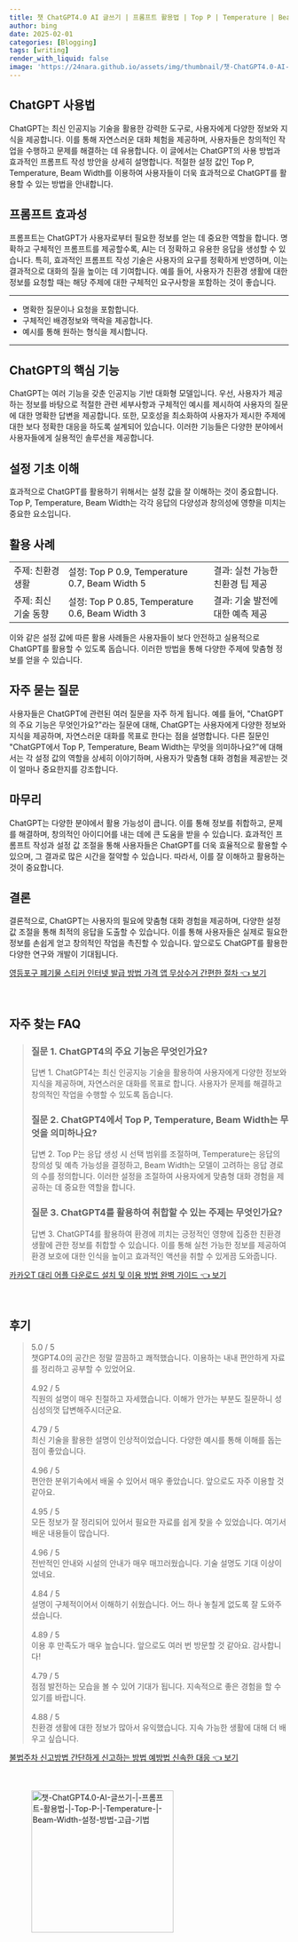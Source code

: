 ```yaml
---
title: 챗 ChatGPT4.0 AI 글쓰기 | 프롬프트 활용법 | Top P | Temperature | Beam Width 설정 방법 고급 기법
author: bing
date: 2025-02-01
categories: [Blogging]
tags: [writing]
render_with_liquid: false
image: 'https://24nara.github.io/assets/img/thumbnail/챗-ChatGPT4.0-AI-글쓰기-|-프롬프트-활용법-|-Top-P-|-Temperature-|-Beam-Width-설정-방법-고급-기법.webp'
---
```



<h2 id='ChatGPT_사용법'>ChatGPT 사용법</h2>

<p>ChatGPT는 최신 인공지능 기술을 활용한 강력한 도구로, 사용자에게 다양한 정보와 지식을 제공합니다. 이를 통해 자연스러운 대화 체험을 제공하며, 사용자들은 창의적인 작업을 수행하고 문제를 해결하는 데 유용합니다. 이 글에서는 ChatGPT의 사용 방법과 효과적인 프롬프트 작성 방안을 상세히 설명합니다. 적절한 설정 값인 Top P, Temperature, Beam Width를 이용하여 사용자들이 더욱 효과적으로 ChatGPT를 활용할 수 있는 방법을 안내합니다. </p>

<h2 id='프롬프트_효과성'>프롬프트 효과성</h2>

<p>프롬프트는 ChatGPT가 사용자로부터 필요한 정보를 얻는 데 중요한 역할을 합니다. 명확하고 구체적인 프롬프트를 제공할수록, AI는 더 정확하고 유용한 응답을 생성할 수 있습니다. 특히, 효과적인 프롬프트 작성 기술은 사용자의 요구를 정확하게 반영하며, 이는 결과적으로 대화의 질을 높이는 데 기여합니다. 예를 들어, 사용자가 친환경 생활에 대한 정보를 요청할 때는 해당 주제에 대한 구체적인 요구사항을 포함하는 것이 좋습니다.</p>

<hr />

<ul>
    <li>명확한 질문이나 요청을 포함합니다.</li>
    <li>구체적인 배경정보와 맥락을 제공합니다.</li>
    <li>예시를 통해 원하는 형식을 제시합니다.</li>
</ul>

<hr />

<h2 id='ChatGPT의_핵심_기능'>ChatGPT의 핵심 기능</h2>

<p>ChatGPT는 여러 기능을 갖춘 인공지능 기반 대화형 모델입니다. 우선, 사용자가 제공하는 정보를 바탕으로 적절한 관련 세부사항과 구체적인 예시를 제시하여 사용자의 질문에 대한 명확한 답변을 제공합니다. 또한, 모호성을 최소화하여 사용자가 제시한 주제에 대한 보다 정확한 대응을 하도록 설계되어 있습니다. 이러한 기능들은 다양한 분야에서 사용자들에게 실용적인 솔루션을 제공합니다.</p>

<h2 id='설정_기초_이해'>설정 기초 이해</h2>

<p>효과적으로 ChatGPT를 활용하기 위해서는 설정 값을 잘 이해하는 것이 중요합니다. Top P, Temperature, Beam Width는 각각 응답의 다양성과 창의성에 영향을 미치는 중요한 요소입니다.</p>

<h2 id='활용_사례'>활용 사례</h2>

<table>
    <tr>
        <td>주제: 친환경 생활</td>
        <td>설정: Top P 0.9, Temperature 0.7, Beam Width 5</td>
        <td>결과: 실천 가능한 친환경 팁 제공</td>
    </tr>
    <tr>
        <td>주제: 최신 기술 동향</td>
        <td>설정: Top P 0.85, Temperature 0.6, Beam Width 3</td>
        <td>결과: 기술 발전에 대한 예측 제공</td>
    </tr>
</table>

<p>이와 같은 설정 값에 따른 활용 사례들은 사용자들이 보다 안전하고 실용적으로 ChatGPT를 활용할 수 있도록 돕습니다. 이러한 방법을 통해 다양한 주제에 맞춤형 정보를 얻을 수 있습니다.</p>

<h2 id='자주_묻는_질문'>자주 묻는 질문</h2>

<p>사용자들은 ChatGPT에 관련된 여러 질문을 자주 하게 됩니다. 예를 들어, "ChatGPT의 주요 기능은 무엇인가요?"라는 질문에 대해, ChatGPT는 사용자에게 다양한 정보와 지식을 제공하며, 자연스러운 대화를 목표로 한다는 점을 설명합니다. 다른 질문인 "ChatGPT에서 Top P, Temperature, Beam Width는 무엇을 의미하나요?"에 대해서는 각 설정 값의 역할을 상세히 이야기하며, 사용자가 맞춤형 대화 경험을 제공받는 것이 얼마나 중요한지를 강조합니다.</p>

<h2 id='마무리'>마무리</h2>

<p>ChatGPT는 다양한 분야에서 활용 가능성이 큽니다. 이를 통해 정보를 취합하고, 문제를 해결하며, 창의적인 아이디어를 내는 데에 큰 도움을 받을 수 있습니다. 효과적인 프롬프트 작성과 설정 값 조절을 통해 사용자들은 ChatGPT를 더욱 효율적으로 활용할 수 있으며, 그 결과로 많은 시간을 절약할 수 있습니다. 따라서, 이를 잘 이해하고 활용하는 것이 중요합니다.</p>

<h2 id='결론'>결론</h2>

<p>결론적으로, ChatGPT는 사용자의 필요에 맞춤형 대화 경험을 제공하며, 다양한 설정 값 조절을 통해 최적의 응답을 도출할 수 있습니다. 이를 통해 사용자들은 실제로 필요한 정보를 손쉽게 얻고 창의적인 작업을 촉진할 수 있습니다. 앞으로도 ChatGPT를 활용한 다양한 연구와 개발이 기대됩니다.</p>


<p><a class="click-button" title="영등포구 폐기물 스티커 인터넷 발급 방법 가격 앱 무상수거 간편한 절차" href="https://24nara.github.io/posts/%EC%98%81%EB%93%B1%ED%8F%AC%EA%B5%AC-%ED%8F%90%EA%B8%B0%EB%AC%BC-%EC%8A%A4%ED%8B%B0%EC%BB%A4-%EC%9D%B8%ED%84%B0%EB%84%B7-%EB%B0%9C%EA%B8%89-%EB%B0%A9%EB%B2%95-%EA%B0%80%EA%B2%A9-%EC%95%B1-%EB%AC%B4%EC%83%81%EC%88%98%EA%B1%B0-%EA%B0%84%ED%8E%B8%ED%95%9C-%EC%A0%88%EC%B0%A8/" rel="dofollow">영등포구 폐기물 스티커 인터넷 발급 방법 가격 앱 무상수거 간편한 절차 👈 보기</a></p><br>
<h2 id='자주_찾는_FAQ'>자주 찾는 FAQ</h2>
<div itemscope="" itemtype="https://schema.org/FAQPage"> 
<blockquote> 
<div itemscope="" itemprop="mainEntity" itemtype="https://schema.org/Question"> 
<h3 itemprop="name">질문 1. ChatGPT4의 주요 기능은 무엇인가요?</h3> 
<div itemscope="" itemprop="acceptedAnswer" itemtype="https://schema.org/Answer"> 
<span itemprop="text"> 
<p>답변 1. ChatGPT4는 최신 인공지능 기술을 활용하여 사용자에게 다양한 정보와 지식을 제공하며, 자연스러운 대화를 목표로 합니다. 사용자가 문제를 해결하고 창의적인 작업을 수행할 수 있도록 돕습니다.</p> 
</span> 
</div> 
</div> 

<div itemscope="" itemprop="mainEntity" itemtype="https://schema.org/Question"> 
<h3 itemprop="name">질문 2. ChatGPT4에서 Top P, Temperature, Beam Width는 무엇을 의미하나요?</h3> 
<div itemscope="" itemprop="acceptedAnswer" itemtype="https://schema.org/Answer"> 
<span itemprop="text"> 
<p>답변 2. Top P는 응답 생성 시 선택 범위를 조절하며, Temperature는 응답의 창의성 및 예측 가능성을 결정하고, Beam Width는 모델이 고려하는 응답 경로의 수를 정의합니다. 이러한 설정을 조절하여 사용자에게 맞춤형 대화 경험을 제공하는 데 중요한 역할을 합니다.</p> 
</span> 
</div> 
</div> 

<div itemscope="" itemprop="mainEntity" itemtype="https://schema.org/Question"> 
<h3 itemprop="name">질문 3. ChatGPT4를 활용하여 취합할 수 있는 주제는 무엇인가요?</h3> 
<div itemscope="" itemprop="acceptedAnswer" itemtype="https://schema.org/Answer"> 
<span itemprop="text"> 
<p>답변 3. ChatGPT4를 활용하여 환경에 끼치는 긍정적인 영향에 집중한 친환경 생활에 관한 정보를 취합할 수 있습니다. 이를 통해 실천 가능한 정보를 제공하여 환경 보호에 대한 인식을 높이고 효과적인 액션을 취할 수 있게끔 도와줍니다.</p> 
</span> 
</div> 
</div> 
</blockquote> 
</div>
<p><a class="click-button" title="카카오T 대리 어플 다운로드 설치 및 이용 방법 완벽 가이드" href="https://24nara.github.io/posts/%EC%B9%B4%EC%B9%B4%EC%98%A4T-%EB%8C%80%EB%A6%AC-%EC%96%B4%ED%94%8C-%EB%8B%A4%EC%9A%B4%EB%A1%9C%EB%93%9C-%EC%84%A4%EC%B9%98-%EB%B0%8F-%EC%9D%B4%EC%9A%A9-%EB%B0%A9%EB%B2%95-%EC%99%84%EB%B2%BD-%EA%B0%80%EC%9D%B4%EB%93%9C/" rel="dofollow">카카오T 대리 어플 다운로드 설치 및 이용 방법 완벽 가이드 👈 보기</a></p><br>
<h2 id='후기'>후기</h2>
<div itemscope itemtype="https://schema.org/Product">
  <blockquote>
  <div itemprop="review" itemscope itemtype="https://schema.org/Review">
      <div itemprop="reviewRating" itemscope itemtype="https://schema.org/Rating"> <span itemprop="ratingValue">5.0</span> / <span itemprop="bestRating">5</span> </div>
      <span itemprop="reviewBody">챗GPT4.0의 공간은 정말 깔끔하고 쾌적했습니다. 이용하는 내내 편안하게 자료를 정리하고 공부할 수 있었어요.</span>
  </div>
  <br>
  <div itemprop="review" itemscope itemtype="https://schema.org/Review">
      <div itemprop="reviewRating" itemscope itemtype="https://schema.org/Rating"> <span itemprop="ratingValue">4.92</span> / <span itemprop="bestRating">5</span> </div>
      <span itemprop="reviewBody">직원의 설명이 매우 친절하고 자세했습니다. 이해가 안가는 부분도 질문하니 성심성의껏 답변해주시더군요.</span>
  </div>
  <br>
  <div itemprop="review" itemscope itemtype="https://schema.org/Review">
      <div itemprop="reviewRating" itemscope itemtype="https://schema.org/Rating"> <span itemprop="ratingValue">4.79</span> / <span itemprop="bestRating">5</span> </div>
      <span itemprop="reviewBody">최신 기술을 활용한 설명이 인상적이었습니다. 다양한 예시를 통해 이해를 돕는 점이 좋았습니다.</span>
  </div>
  <br>
  <div itemprop="review" itemscope itemtype="https://schema.org/Review">
      <div itemprop="reviewRating" itemscope itemtype="https://schema.org/Rating"> <span itemprop="ratingValue">4.96</span> / <span itemprop="bestRating">5</span> </div>
      <span itemprop="reviewBody">편안한 분위기속에서 배울 수 있어서 매우 좋았습니다. 앞으로도 자주 이용할 것 같아요.</span>
  </div>
  <br>
  <div itemprop="review" itemscope itemtype="https://schema.org/Review">
      <div itemprop="reviewRating" itemscope itemtype="https://schema.org/Rating"> <span itemprop="ratingValue">4.95</span> / <span itemprop="bestRating">5</span> </div>
      <span itemprop="reviewBody">모든 정보가 잘 정리되어 있어서 필요한 자료를 쉽게 찾을 수 있었습니다. 여기서 배운 내용들이 많습니다.</span>
  </div>
  <br>
  <div itemprop="review" itemscope itemtype="https://schema.org/Review">
      <div itemprop="reviewRating" itemscope itemtype="https://schema.org/Rating"> <span itemprop="ratingValue">4.96</span> / <span itemprop="bestRating">5</span> </div>
      <span itemprop="reviewBody">전반적인 안내와 시설의 안내가 매우 매끄러웠습니다. 기술 설명도 기대 이상이었네요.</span>
  </div>
  <br>
  <div itemprop="review" itemscope itemtype="https://schema.org/Review">
      <div itemprop="reviewRating" itemscope itemtype="https://schema.org/Rating"> <span itemprop="ratingValue">4.84</span> / <span itemprop="bestRating">5</span> </div>
      <span itemprop="reviewBody">설명이 구체적이어서 이해하기 쉬웠습니다. 어느 하나 놓칠게 없도록 잘 도와주셨습니다.</span>
  </div>
  <br>
  <div itemprop="review" itemscope itemtype="https://schema.org/Review">
      <div itemprop="reviewRating" itemscope itemtype="https://schema.org/Rating"> <span itemprop="ratingValue">4.89</span> / <span itemprop="bestRating">5</span> </div>
      <span itemprop="reviewBody">이용 후 만족도가 매우 높습니다. 앞으로도 여러 번 방문할 것 같아요. 감사합니다!</span>
  </div>
  <br>
  <div itemprop="review" itemscope itemtype="https://schema.org/Review">
      <div itemprop="reviewRating" itemscope itemtype="https://schema.org/Rating"> <span itemprop="ratingValue">4.79</span> / <span itemprop="bestRating">5</span> </div>
      <span itemprop="reviewBody">점점 발전하는 모습을 볼 수 있어 기대가 됩니다. 지속적으로 좋은 경험을 할 수 있기를 바랍니다.</span>
  </div>
  <br>
  <div itemprop="review" itemscope itemtype="https://schema.org/Review">
      <div itemprop="reviewRating" itemscope itemtype="https://schema.org/Rating"> <span itemprop="ratingValue">4.88</span> / <span itemprop="bestRating">5</span> </div>
      <span itemprop="reviewBody">친환경 생활에 대한 정보가 많아서 유익했습니다. 지속 가능한 생활에 대해 더 배우고 싶습니다.</span>
  </div>
  </blockquote>
</div>
<p><a class="click-button" title="불법주차 신고방법 간단하게 신고하는 방법 예방법 신속한 대응" href="https://24nara.github.io/posts/%EB%B6%88%EB%B2%95%EC%A3%BC%EC%B0%A8-%EC%8B%A0%EA%B3%A0%EB%B0%A9%EB%B2%95-%EA%B0%84%EB%8B%A8%ED%95%98%EA%B2%8C-%EC%8B%A0%EA%B3%A0%ED%95%98%EB%8A%94-%EB%B0%A9%EB%B2%95-%EC%98%88%EB%B0%A9%EB%B2%95-%EC%8B%A0%EC%86%8D%ED%95%9C-%EB%8C%80%EC%9D%91/" rel="dofollow">불법주차 신고방법 간단하게 신고하는 방법 예방법 신속한 대응 👈 보기</a></p><br>
<figure class="image"><img src="https://24nara.github.io/assets/img/thumbnail/챗-ChatGPT4.0-AI-글쓰기-|-프롬프트-활용법-|-Top-P-|-Temperature-|-Beam-Width-설정-방법-고급-기법.webp" alt="챗-ChatGPT4.0-AI-글쓰기-|-프롬프트-활용법-|-Top-P-|-Temperature-|-Beam-Width-설정-방법-고급-기법" width="256" height="256"></figure>